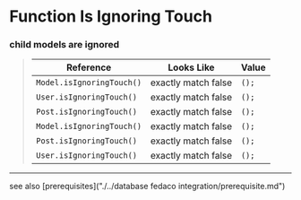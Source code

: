 # Function Is Ignoring Touch
### child models are ignored



> | Reference | Looks Like | Value |
> | ------ | ----- | ----- |
> | `Model.isIgnoringTouch()` | exactly match false | `();` |
> | `User.isIgnoringTouch()` | exactly match false | `();` |
> | `Post.isIgnoringTouch()` | exactly match false | `();` |
> | `Model.isIgnoringTouch()` | exactly match false | `();` |
> | `Post.isIgnoringTouch()` | exactly match false | `();` |
> | `User.isIgnoringTouch()` | exactly match false | `();` |


----
see also [prerequisites]("./../database fedaco integration/prerequisite.md")
